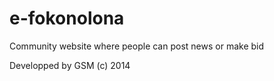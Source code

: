 e-fokonolona
============

Community website where people can post news or make bid


Developped by GSM (c) 2014
